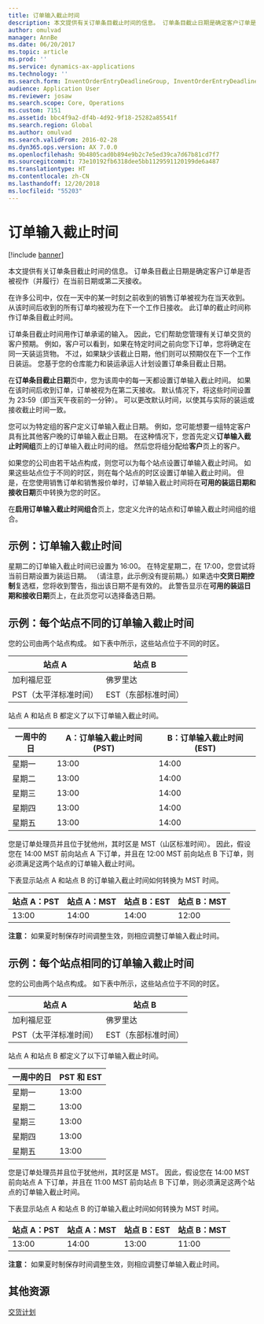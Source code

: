 ```yaml
---
title: 订单输入截止时间
description: 本文提供有关订单条目截止时间的信息。 订单条目截止日期是确定客户订单是否被视作（并履行）在当前日期或第二天接收。
author: omulvad
manager: AnnBe
ms.date: 06/20/2017
ms.topic: article
ms.prod: ''
ms.service: dynamics-ax-applications
ms.technology: ''
ms.search.form: InventOrderEntryDeadlineGroup, InventOrderEntryDeadlineParameters, InventOrderEntryDeadlineTable
audience: Application User
ms.reviewer: josaw
ms.search.scope: Core, Operations
ms.custom: 7151
ms.assetid: bbc4f9a2-df4b-4d92-9f18-25282a85541f
ms.search.region: Global
ms.author: omulvad
ms.search.validFrom: 2016-02-28
ms.dyn365.ops.version: AX 7.0.0
ms.openlocfilehash: 9b4805cad0b894e9b2c7e5ed39ca7d67b81cd7f7
ms.sourcegitcommit: 73e10192fb6318dee5bb1129591120199de6a487
ms.translationtype: HT
ms.contentlocale: zh-CN
ms.lasthandoff: 12/20/2018
ms.locfileid: "55203"
---
```

# <a name="order-entry-deadlines"></a>订单输入截止时间

[!include [banner](../includes/banner.md)]

本文提供有关订单条目截止时间的信息。 订单条目截止日期是确定客户订单是否被视作（并履行）在当前日期或第二天接收。

在许多公司中，仅在一天中的某一时刻之前收到的销售订单被视为在当天收到。 从该时间后收到的所有订单均被视为在下一个工作日接收。 此订单的截止时间称作订单条目截止时间。  

订单条目截止时间用作订单承诺的输入。 因此，它们帮助您管理有关订单交货的客户预期。 例如，客户可以看到，如果在特定时间之前向您下订单，您将确定在同一天装运货物。 不过，如果缺少该截止日期，他们则可以预期仅在下一个工作日装运。 您基于您的仓库能力和装运承运人计划设置订单条目截止日期。  

在**订单条目截止日期**页中，您为该周中的每一天都设置订单输入截止时间。 如果在该时间后收到订单，订单被视为在第二天接收。 默认情况下，将这些时间设置为 23:59（即当天午夜前的一分钟）。 可以更改默认时间，以使其与实际的装运或接收截止时间一致。  

您可以为特定组的客户定义订单输入截止日期。 例如，您可能想要一组特定客户具有比其他客户晚的订单输入截止日期。 在这种情况下，您首先定义**订单输入截止时间组**页上的订单输入截止时间的组。 然后您将组分配给**客户**页上的客户。  

如果您的公司由若干站点构成，则您可以为每个站点设置订单输入截止时间。 如果这些站点位于不同的时区，则在每个站点的时区设置订单输入截止时间。 但是，在您使用销售订单和销售报价单时，订单输入截止时间将在**可用的装运日期和接收日期**页中转换为您的时区。  

在**启用订单输入截止时间组合**页上，您定义允许的站点和订单输入截止时间组的组合。

## <a name="example-order-entry-deadline"></a>示例：订单输入截止时间
星期二的订单输入截止时间已设置为 16:00。 在特定星期二，在 17:00，您尝试将当前日期设置为装运日期。 （请注意，此示例没有提前期。）如果选中**交货日期控制**复选框，您将收到警告，指出该日期不是有效的。 此警告显示在**可用的装运日期和接收日期**页上，在此页您可以选择备选日期。

## <a name="example-different-order-entry-deadlines-per-site"></a>示例：每个站点不同的订单输入截止时间
您的公司由两个站点构成。 如下表中所示，这些站点位于不同的时区。

| 站点 A                      | 站点 B                      |
|-----------------------------|-----------------------------|
| 加利福尼亚                  | 佛罗里达                     |
| PST（太平洋标准时间） | EST（东部标准时间） |

站点 A 和站点 B 都定义了以下订单输入截止时间。

| 一周中的日             | A：订单输入截止时间 (PST) | B：订单输入截止时间 (EST) |
|-----------------------------|--------------------------------|--------------------------------|
| 星期一                      | 13:00                          | 14:00                          |
| 星期二                     | 13:00                          | 14:00                          |
| 星期三                   | 13:00                          | 14:00                          |
| 星期四                    | 13:00                          | 14:00                          |
| 星期五                      | 13:00                          | 14:00                          |

您是订单处理员并且位于犹他州，其时区是 MST（山区标准时间）。 因此，假设您在 14:00 MST 前向站点 A 下订单，并且在 12:00 MST 前向站点 B 下订单，则必须满足这两个站点的订单输入截止时间。  

下表显示站点 A 和站点 B 的订单输入截止时间如何转换为 MST 时间。

| 站点 A：PST         | 站点 A：MST        | 站点 B：EST           | 站点 B：MST        |
|---------------------|--------------------|-----------------------|--------------------|
| 13:00               | 14:00              | 14:00                 | 12:00              |

**注意：** 如果夏时制保存时间调整生效，则相应调整订单输入截止时间。

## <a name="example-same-order-entry-deadline-per-site"></a>示例：每个站点相同的订单输入截止时间
您的公司由两个站点构成。 如下表中所示，这些站点位于不同的时区。

| 站点 A                      | 站点 B                      |
|-----------------------------|-----------------------------|
| 加利福尼亚                  | 佛罗里达                     |
| PST（太平洋标准时间） | EST（东部标准时间） |

站点 A 和站点 B 都定义了以下订单输入截止时间。

| 一周中的日 | PST 和 EST |
|-----------------|-------------|
| 星期一          | 13:00       |
| 星期二         | 13:00       |
| 星期三       | 13:00       |
| 星期四        | 13:00       |
| 星期五          | 13:00       |

您是订单处理员并且位于犹他州，其时区是 MST。 因此，假设您在 14:00 MST 前向站点 A 下订单，并且在 11:00 MST 前向站点 B 下订单，则必须满足这两个站点的订单输入截止时间。 

下表显示站点 A 和站点 B 的订单输入截止时间如何转换为 MST 时间。

| 站点 A：PST         | 站点 A：MST        | 站点 B：EST           | 站点 B：MST        |
|---------------------|--------------------|-----------------------|--------------------|
| 13:00               | 14:00              | 13:00                 | 11:00              |

**注意：** 如果夏时制保存时间调整生效，则相应调整订单输入截止时间。

<a name="additional-resources"></a>其他资源
--------

[交货计划](delivery-schedules.md)



